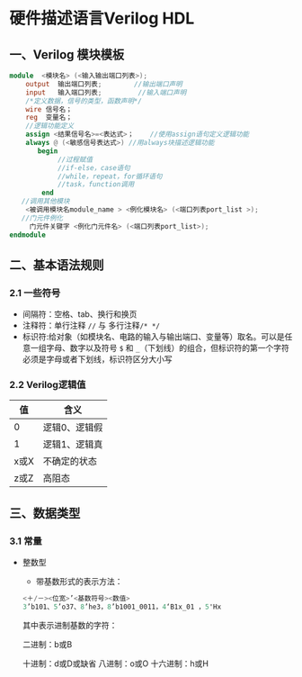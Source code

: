 # 硬件描述语言Verilog HDL

## 一、Verilog 模块模板 
``` verilog
module  <模块名> (<输入输出端口列表>);
    output  输出端口列表;        //输出端口声明
    input   输入端口列表;         //输入端口声明
    /*定义数据，信号的类型，函数声明*/
    wire 信号名；
    reg  变量名；
    //逻辑功能定义
    assign <结果信号名>=<表达式>；    //使用assign语句定义逻辑功能
    always @ (<敏感信号表达式>) //用always块描述逻辑功能
       begin
            //过程赋值
            //if-else，case语句
            //while，repeat，for循环语句
            //task，function调用
        end 
   //调用其他模块
    <被调用模块名module_name > <例化模块名> (<端口列表port_list >);
   //门元件例化
     门元件关键字 <例化门元件名> (<端口列表port_list>);
endmodule
```

## 二、基本语法规则

### 2.1 一些符号

* 间隔符：空格、tab、换行和换页
* 注释符：单行注释 `//` 与 多行注释`/* */`
* 标识符:给对象（如模块名、电路的输入与输出端口、变量等）取名。可以是任意一组字母、数字以及符号 `$` 和 `_`（下划线）的组合，但标识符的第一个字符必须是字母或者下划线，标识符区分大小写

### 2.2 Verilog逻辑值

值|含义
--|--
0|逻辑0、逻辑假
1|逻辑1、逻辑真
x或X|不确定的状态
z或Z|高阻态

## 三、数据类型

### 3.1 常量
* 整数型
  * 带基数形式的表示方法：
  ``` verilog
  <＋/－><位宽>’<基数符号><数值>
  3’b101、5’o37、8’he3，8’b1001_0011，4‘B1x_01 ，5'Hx 
  ```  
  其中表示进制基数的字符：

  二进制：b或B
  
  十进制：d或D或缺省
  八进制：o或O
  十六进制：h或H

